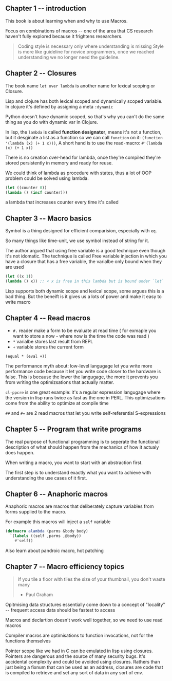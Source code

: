 ## Chapter 1 -- introduction

This book is about learning when and why to use Macros.

Focus on combinations of macros -- one of the area that CS research haven't fully explored because it frightens researchers.

> Coding style is necessary only where understanding is missing
Style is more like guideline for novice programmers, once we reached understanding we no longer need the guideline.

## Chapter 2 -- Closures

The book name `let over lambda` is another name for lexical scoping or Closure.

Lisp and clojure has both lexical scoped and dynamically scoped variable.
In clojure it's defined by assigning a meta `:dynamic`

Python doesn't have dynamic scoped, so that's why you can't do the same thing as you do with dynamic var in Clojure.

In lisp, the `lambda` is called __function designator__, means it's not a function,
but it desginate a list as a function so we can call `function` on it: `(function '(lambda (x) (+ 1 x)))`,
A short hand is to use the read-macro: `#'(lambda (x) (+ 1 x))`

There is no creation over-head for lambda, once they're compiled they're stored persistently in memory and ready for reuse.

We could think of lambda as procedure with states, thus a lot of OOP problem could be solved using lambda.

```lisp
(let ((counter 0))
(lambda () (incf counter)))
```
a lambda that increases counter every time it's called

## Chapter 3 -- Macro basics

Symbol is a thing designed for efficient comparision, especially with `eq`.

So many things like time-unit, we use symbol instead of string for it.

The author argued that using free variable is a good technique even though it's not idomatic.
The technique is called Free variable injection in which you have a closure that has a free variable, the varialbe only bound
when they are used

```lisp
(let ((x 1))
(lambda () x)) ;; < x is free in this lambda but is bound under `let`
```

Lisp supports both dynamic scope and lexical scope, some argues this is a bad thing. But the beneift is it gives us a lots of power and make it easy to write macro

## Chapter 4 -- Read macros
- `#.` reader make a form to be evaluate at read time ( for exmaple you want to store a now - where now is the time the code was read )
- `*` varialbe stores last result from REPL
- `+` variable stores the current form

`(equal * (eval +))`

The performance myth about: low-level langugage let you write more performance code because it let you write code closer to the hardware is false.
This is because the lower the langugage, the more it prevents you from writing the optimizsations that actually matter.

`cl-ppcre` is one great example: it's a regular expression langugage where the version in lisp runs twice as fast as the one in PERL.
This optimizsations come from the ability to optimize at compile time

`##` and `#=` are 2 read macros that let you write self-referential S-expressions

## Chapter 5 -- Program that write programs

The real purpose of functional programming is to seperate the functional description of what should happen from the mechanics of how it actualy does happen.

When writing a macro, you want to start with an abstraction first.

The first step is to understand exactly what you want to achieve with understanding the use cases of it first.

## Chapter 6 -- Anaphoric macros

Anaphoric macros are macros that deliberately capture variables from forms supplied to the macro.

For example this macros will inject a `self` variable
```lisp
(defmacro alambda (parms &body body)
  `(labels ((self ,parms ,@body))
    #'self))
```

Also learn about pandroic macro, hot patching

## Chapter 7 -- Macro efficiency topics
> If you tile a floor with tiles the size of your thumbnail, you don't waste many
> - Paul Graham

Opitmising data structures essentially come down to a concept of "locality" -- frequent access data should be fastest to access

Macros and declartion doesn't work well together, so we need to use read macros

Compiler macros are optimisations to function invocations, not for the functions themselves

Pointer scope like we had in C can be emulated in lisp using closures.
Pointers are dangerous and the source of many security bugs. It's accidental complexity and could be avoided using closures.
Rathers than just being a fixnum that can be used as an address, closures are code that is compiled to retrieve and set any sort of data in any sort of env.
